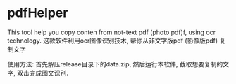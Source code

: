pdfHelper
=========

This tool help you copy conten from not-text pdf (photo pdf)f, using ocr technology. 这款软件利用ocr图像识别技术, 帮你从非文字版pdf (影像版pdf) 复制文字


使用方法: 首先解压release目录下的data.zip, 然后运行本软件, 截取想要复制的文字, 双击完成图文识别.